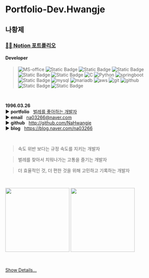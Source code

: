 # Portfolio-Dev.Hwangje

## 나황제  

### [👨‍💻 Notion 포트폴리오](https://0326.notion.site/ver0-1-e646e86ba9d0440683142ed21132b2eb?pvs=4)

#### Developer
> <img alt="MS-office" src="https://img.shields.io/badge/Microsoft--Office-%23D83B01?style=flat-square&logo=microsoftoffice"> <img alt="Static Badge" src="https://img.shields.io/badge/Markdown-%23000000?style=flat-square&logo=markdown&logoColor=white"> <img alt="Static Badge" src="https://img.shields.io/badge/notion-%23000000?style=flat-square&logo=notion&logoColor=white">    <img alt="Static Badge" src="https://img.shields.io/badge/HTML5-%23E34F26?style=flat-square&logo=html5&logoColor=white"> <img alt="Static Badge" src="https://img.shields.io/badge/CSS3-%231572B6?style=flat-square&logo=css3&logoColor=white"> <img alt="Static Badge" src="https://img.shields.io/badge/JavaScript-%23F7DF1E?style=flat-square&logo=javascript&logoColor=white">   <img alt="C" src="https://img.shields.io/badge/C-%23A8B9CC?style=flat-square&logo=c&logoColor=white"> <img alt="Python" src="https://img.shields.io/badge/Python-%233776AB?style=flat-square&logo=python&logoColor=white"> <img alt="springboot" src="https://img.shields.io/badge/Spring--Boot-%236DB33F?style=flat-square&logo=springboot&logoColor=white">   <img alt="Static Badge" src="https://img.shields.io/badge/Gradle-%2302303A?style=flat-square&logo=gradle&logoColor=white">   <img alt="mysql" src="https://img.shields.io/badge/MySQL-%234479A1?style=flat-square&logo=mysql&logoColor=white"> <img alt="mariadb" src="https://img.shields.io/badge/MariaDB-%23003545?style=flat-square&logo=mariadb&logoColor=white"> <img alt="aws" src="https://img.shields.io/badge/AmazonAWS-%23232F3E?style=flat-square&logo=amazonaws">   <img alt="git" src="https://img.shields.io/badge/-Git-F05032?style=flat-square&logo=git&logoColor=white" />  <img alt="github" src="https://img.shields.io/badge/GitHub-%23181717?style=flat-square&logo=github"> <img alt="Static Badge" src="https://img.shields.io/badge/Visual_Studio_Code-%23007ACC?style=flat-square&logo=visualstudiocode&logoColor=white"> <img alt="Static Badge" src="https://img.shields.io/badge/Intellij_IDEA-%23000000?style=flat-square&logo=intellijidea&logoColor=white">  

 





<br/>

**1996.03.26**  
▶️ **portfolio**&nbsp;&nbsp;&nbsp;[벌레를 좋아하는 개발자](https://0326.notion.site/ver0-1-e646e86ba9d0440683142ed21132b2eb?pvs=4)  
▶️ **email**&nbsp;&nbsp;&nbsp;na03266@naver.com  
▶️ **github**&nbsp;&nbsp;&nbsp;http://github.com/NaHwangje  
▶️ **blog**&nbsp;&nbsp;&nbsp;https://blog.naver.com/na03266

<br/>

> 속도 위반 보다는 규정 속도를 지키는 개발자

> 벌레를 찾아서 치워나가는 고통을 즐기는 개발자

> 더 효율적인 것, 더 편한 것을 위해 고민하고 기록하는 개발자

<br/>


<img src="https://github-readme-stats.vercel.app/api?username=NaHwangje&theme=highcontrast&show_icons=true" height="200"> <img src="https://github-readme-stats.vercel.app/api/top-langs/?username=NaHwangje&layout=compact&theme=highcontrast" height="200"></a>




<br/>

[Show Details...](https://github.com/NaHwangje/)  
